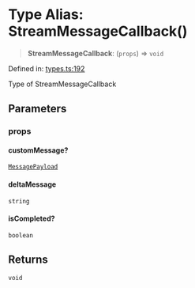 # Type Alias: StreamMessageCallback()

> **StreamMessageCallback**: (`props`) => `void`

Defined in: [types.ts:192](https://github.com/GeoDaCenter/openassistant/blob/1a6f158a9bc0914d446c35a467a546a572748a5e/packages/core/src/types.ts#L192)

Type of StreamMessageCallback

## Parameters

### props

#### customMessage?

[`MessagePayload`](MessagePayload.md)

#### deltaMessage

`string`

#### isCompleted?

`boolean`

## Returns

`void`

